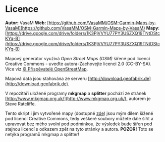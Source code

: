 # Licence
**Autor:** VasaM
**Web:** [https://github.com/VasaMM/OSM-Garmin-Maps-by-VasaM](https://github.com/VasaMM/OSM-Garmin-Maps-by-VasaM)
**Mapy:** [https://drive.google.com/drive/folders/1K3PjVVYU77PY3USZXQ19TNtDStcKYq-B](https://drive.google.com/drive/folders/1K3PjVVYU77PY3USZXQ19TNtDStcKYq-B) 

Mapový generátor využívá *Open Street Maps (OSM)* šířené pod licencí Creative Commons - uveďte autora-Zachovejte licenci 2.0 (CC-BY-SA). Více viz [© Přispěvatelé OpenStreetMap](https://www.openstreetmap.org/copyright).

Mapová data jsou stahována ze serveru [http://download.geofabrik.de](http://download.geofabrik.de).

V repozitáři uložené programy **mkgmap** a **splitter** pochází ze stránek [http://www.mkgmap.org.uk/](http://www.mkgmap.org.uk/), autorem je Steve Ratcliffe.

Tento skript i jím vytvořené mapy (dostupné [zde](#)) jsou mým dílem šížené pod licencí Creative Commons, tedy veškeré soubory můžete dále šířít a upravovat bez mého svolní pod podmínkou, že výsledek bude šířen pod stejnou licencí s odkazem zpět na tyto stránky a autora. **POZOR!** Toto se netýká programů mkgmap a splitter!
